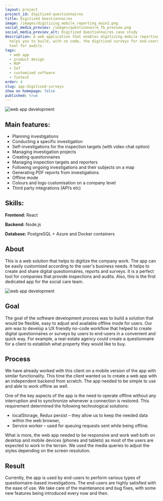 ```yaml
---
layout: project
project_id: digitized-questionnaires
title: Digitized Questionnaires
image: /images/digitizing_mobile_reporting_main2.png
social_media_previev: /images/questionnaire_fb_preview.png
social_media_previev_alt: Digitized Questionnaires case study
description: A web application that enables digitizing mobile reporting. It
  helps you to build, with no code, the digitized surveys for end-users. A great
  tool for audits.
tags:
  - web app
  - product design
  - MVP
  - IoT
  - customized software
  - fintech
order: 4
slug: app-digitized-surveys
show on homepage: false
published: true
---
```

![web app development](/images/digitizing_mobile_reporting.png)

## Main features:

* Planning investigations
* Conducting a specific investigation
* Self-investigations for the inspection targets (with video chat option)
* Managing investigation projects 
* Creating questionnaires 
* Managing inspection targets and reporters
* Following ongoing investigations and their subjects on a map
* Generating PDF reports from investigations
* Offline mode
* Colours and logo customisation on a company level
* Third party integrations (API’s etc)

## Skills:

**Frontend:** React

**Backend:** Node.js

**Database:** PostgreSQL + Azure and Docker containers

## About

This is a web solution that helps to digitize the company work. The app can be easily customised according to the user's business needs. It helps to create and share digital questionnaires, reports and surveys. It is a perfect tool for companies that provide inspections and audits. Also, this is the first dedicated app for the social care team.

![web app development](/images/digitizing_mobile_reporting_app.png)

## Goal

The goal of the software development process was to build a solution that would be flexible, easy to adjust and available offline mode for users. Our aim was to develop a UX friendly no-code workflow that helped to create digital questionnaires or surveys by users to end-users in a convenient and quick way. For example, a real-estate agency could create a questionnaire for a client to establish what property they would like to buy.

## Process

We have already worked with this client on a mobile version of the app with similar functionality. This time the client wanted us to create a web app with an independent backend from scratch. The app needed to be simple to use and able to work offline as well.

One of the key aspects of the app is the need to operate offline without any interruption and to synchronize whenever a connection is restored. This requirement determined the following technological solutions:

* localStorage, Redux persist – they allow us to keep the needed data within the web browser,
* Service worker – used for queuing requests sent while being offline.

What is more, the web app needed to be responsive and work well both on desktop and mobile devices (phones and tablets) as most of the users are expected to work in the terrain. We used the media queries to adjust the styles depending on the screen resolution. 

## Result

Currently, the app is used by end-users to perform various types of questionnaire-based investigations. The end-users are highly satisfied with the ease of use. We take care of the maintenance and bug fixes, with some new features being introduced every now and then.
